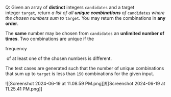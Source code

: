 
Q: Given an array of **distinct** integers `candidates` and a target integer `target`, return _a list of all **unique combinations** of_ `candidates` _where the chosen numbers sum to_ `target`_._ You may return the combinations in **any order**.

The **same** number may be chosen from `candidates` an **unlimited number of times**. Two combinations are unique if the 

frequency

 of at least one of the chosen numbers is different.

The test cases are generated such that the number of unique combinations that sum up to `target` is less than `150` combinations for the given input.

![[Screenshot 2024-06-19 at 11.08.59 PM.png]]![[Screenshot 2024-06-19 at 11.25.41 PM.png]]